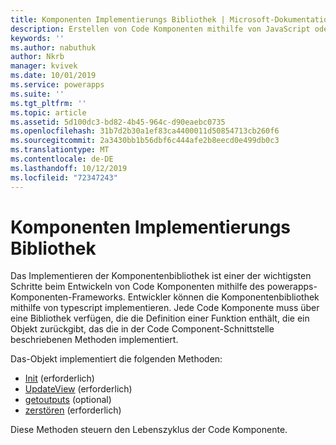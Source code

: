 ```yaml
---
title: Komponenten Implementierungs Bibliothek | Microsoft-Dokumentation
description: Erstellen von Code Komponenten mithilfe von JavaScript oder typescript
keywords: ''
ms.author: nabuthuk
author: Nkrb
manager: kvivek
ms.date: 10/01/2019
ms.service: powerapps
ms.suite: ''
ms.tgt_pltfrm: ''
ms.topic: article
ms.assetid: 5d100dc3-bd82-4b45-964c-d90eaebc0735
ms.openlocfilehash: 31b7d2b30a1ef83ca4400011d50854713cb260f6
ms.sourcegitcommit: 2a3430bb1b56dbf6c444afe2b8eecd0e499db0c3
ms.translationtype: MT
ms.contentlocale: de-DE
ms.lasthandoff: 10/12/2019
ms.locfileid: "72347243"
---
```

# <a name="component-implementation-library"></a>Komponenten Implementierungs Bibliothek

Das Implementieren der Komponentenbibliothek ist einer der wichtigsten Schritte beim Entwickeln von Code Komponenten mithilfe des powerapps-Komponenten-Frameworks. Entwickler können die Komponentenbibliothek mithilfe von typescript implementieren. Jede Code Komponente muss über eine Bibliothek verfügen, die die Definition einer Funktion enthält, die ein Objekt zurückgibt, das die in der Code Component-Schnittstelle beschriebenen Methoden implementiert. 

Das-Objekt implementiert die folgenden Methoden:

- [Init](reference/control/init.md) (erforderlich)
- [UpdateView](reference/control/updateview.md) (erforderlich)
- [getoutputs](reference/control/getoutputs.md) (optional)
- [zerstören](reference/control/destroy.md) (erforderlich)

Diese Methoden steuern den Lebenszyklus der Code Komponente.

